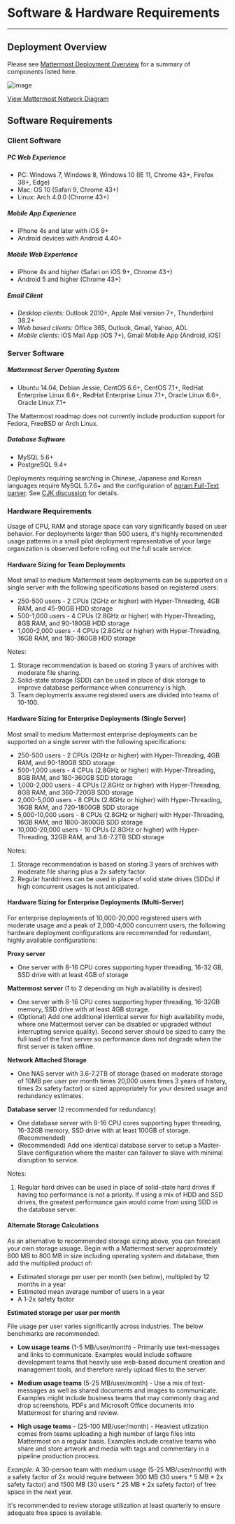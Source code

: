 # Software & Hardware Requirements
___

## Deployment Overview

Please see [Mattermost Deployment Overview](https://github.com/mattermost/docs/blob/master/source/install/network-diagram.png) for a summary of components listed here. 

![image](https://cloud.githubusercontent.com/assets/177788/13199970/49774126-d7eb-11e5-8f07-95ddd33e9d72.png)

[View Mattermost Network Diagram](https://cloud.githubusercontent.com/assets/177788/13199970/49774126-d7eb-11e5-8f07-95ddd33e9d72.png)

## Software Requirements 

### Client Software 

##### PC Web Experience

- PC: Windows 7, Windows 8, Windows 10 (IE 11, Chrome 43+, Firefox 38+, Edge)  
- Mac: OS 10 (Safari 9, Chrome 43+)  
- Linux: Arch 4.0.0  (Chrome 43+)  

##### Mobile App Experience

- iPhone 4s and later with iOS 9+ 
- Android devices with Android 4.40+

##### Mobile Web Experience

- iPhone 4s and higher (Safari on iOS 9+, Chrome 43+)  
- Android 5 and higher (Chrome 43+)  

##### Email Client

- _Desktop clients:_ Outlook 2010+, Apple Mail version 7+, Thunderbird 38.2+  
- _Web based clients:_ Office 365, Outlook, Gmail, Yahoo, AOL  
- _Mobile clients:_ iOS Mail App (iOS 7+), Gmail Mobile App (Android, iOS)

### Server Software 

##### Mattermost Server Operating System

- Ubuntu 14.04, Debian Jessie, CentOS 6.6+, CentOS 7.1+, RedHat Enterprise Linux 6.6+, RedHat Enterprise Linux 7.1+, Oracle Linux 6.6+, Oracle Linux 7.1+

The Mattermost roadmap does not currently include production support for Fedora, FreeBSD or Arch Linux. 

##### Database Software

- MySQL 5.6+
- PostgreSQL 9.4+

Deployments requiring searching in Chinese, Japanese and Korean languages require MySQL 5.7.6+ and the configuration of [ngram Full-Text parser](https://dev.mysql.com/doc/refman/5.7/en/fulltext-search-ngram.html). See [CJK discussion](https://github.com/mattermost/platform/issues/2033#issuecomment-183872616) for details. 


### Hardware Requirements 

Usage of CPU, RAM and storage space can vary significantly based on user behavior. For deployments larger than 500 users, it's highly recommended usage patterns in a small pilot deployment representative of your large organization is observed before rolling out the full scale service. 

#### Hardware Sizing for Team Deployments

Most small to medium Mattermost team deployments can be supported on a single server with the following specifications based on registered users: 

- 250-500 users - 2 CPUs (2GHz or higher) with Hyper-Threading, 4GB RAM, and 45-90GB HDD storage
- 500-1,000 users - 4 CPUs (2.8GHz or higher) with Hyper-Threading, 8GB RAM, and 90-180GB HDD storage
- 1,000-2,000 users - 4 CPUs (2.8GHz or higher) with Hyper-Threading, 16GB RAM, and 180-360GB HDD storage

Notes: 

1. Storage recommendation is based on storing 3 years of archives with moderate file sharing. 
2. Solid-state storage (SDD) can be used in place of disk storage to improve database performance when concurrency is high. 
3. Team deployments assume registered users are divided into teams of 10-100. 

#### Hardware Sizing for Enterprise Deployments (Single Server)

Most small to medium Mattermost enterprise deployments can be supported on a single server with the following specifications: 

- 250-500 users - 2 CPUs (2GHz or higher) with Hyper-Threading, 4GB RAM, and 90-180GB SDD storage
- 500-1,000 users - 4 CPUs (2.8GHz or higher) with Hyper-Threading, 8GB RAM, and 180-360GB SDD storage
- 1,000-2,000 users - 4 CPUs (2.8GHz or higher) with Hyper-Threading, 8GB RAM, and 360-720GB SDD storage
- 2,000-5,000 users - 8 CPUs (2.8GHz or higher) with Hyper-Threading, 16GB RAM, and 720-1800GB SDD storage
- 5,000-10,000 users - 8 CPUs (2.8GHz or higher) with Hyper-Threading, 16GB RAM, and 1800-3600GB SDD storage
- 10,000-20,000 users - 16 CPUs (2.8GHz or higher) with Hyper-Threading, 32GB RAM, and 3.6-7.2TB SDD storage

Notes:

1. Storage recommendation is based on storing 3 years of archives with moderate file sharing plus a 2x safety factor.
2. Regular harddrives can be used in place of solid state drives (SDDs) if high concurrent usages is not anticipated. 

#### Hardware Sizing for Enterprise Deployments (Multi-Server)

For enterprise deployments of 10,000-20,000 registered users with moderate usage and a peak of 2,000-4,000 concurrent users, the following hardware deployment configurations are recommended for redundant, highly available configurations: 

**Proxy server**
- One server with 8-16 CPU cores supporting hyper threading, 16-32 GB, SSD drive with at least 4GB of storage

**Mattermost server** (1 to 2 depending on high availability is desired)
- One server with 8-16 CPU cores supporting hyper threading, 16-32GB memory, SSD drive with at least 4GB storage. 
- (Optional) Add one additional identical server for high availability mode, where one Mattermost server can be disabled or upgraded without interrupting service quality). Second server should be sized to carry the full load of the first server so performance does not degrade when the first server is taken offline. 

**Network Attached Storage** 
- One NAS server with 3.6-7.2TB of storage (based on moderate storage of 10MB per user per month times 20,000 users times 3 years of history, times 2x safety factor) or sized appropriately for your desired usage and redundancy estimates. 

**Database server** (2 recommended for redundancy)
- One database server with 8-16 CPU cores supporting hyper threading, 16-32GB memory, SSD drive with at least 100GB of storage. (Recommended) 
- (Recommended) Add one identical database server to setup a Master-Slave configuration where the master can failover to slave with minimal disruption to service.  

Notes: 

1. Regular hard drives can be used in place of solid-state hard drives if having top performance is not a priority. If using a mix of HDD and SSD drives, the greatest performance gain would come from using SDD in the database server. 

#### Alternate Storage Calculations 

As an alternative to recommended storage sizing above, you can forecast your own storage usuage. Begin with a Mattermost server approximately 600 MB to 800 MB in size including operating system and database, then add the multiplied product of:

- Estimated storage per user per month (see below), multipled by 12 months in a year
- Estimated mean average number of users in a year
- A 1-2x safety factor

**Estimated storage per user per month**

File usage per user varies significantly across industries. The below benchmarks are recommended: 

- **Low usage teams** (1-5 MB/user/month) - Primarily use text-messages and links to communicate. Examples would include software development teams that heavily use web-based document creation and management tools, and therefore rarely upload files to the server. 
 
- **Medium usage teams** (5-25 MB/user/month) - Use a mix of text-messages as well as shared documents and images to communicate. Examples might include business teams that may commonly drag and drop screenshots, PDFs and Microsoft Office documents into Mattermost for sharing and review. 

- **High usage teams** - (25-100 MB/user/month) - Heaviest utlization comes from teams uploading a high number of large files into Mattermost on a regular basis. Examples include creative teams who share and store artwork and media with tags and commentary in a pipeline production process. 
 
*Example:* A 30-person team with medium usage (5-25 MB/user/month) with a safety factor of 2x would require between 300 MB (30 users * 5 MB * 2x safety factor) and 1500 MB (30 users * 25 MB * 2x safety factor) of free space in the next year. 

It's recommended to review storage utilization at least quarterly to ensure adequate free space is available. 
